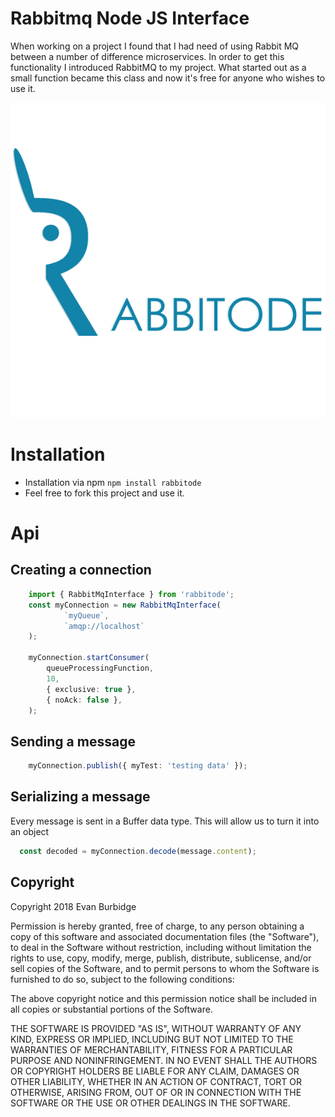 # Rabbitmq Node JS Interface
When working on a project I found that I had need of using Rabbit MQ between a number of difference microservices.
In order to get this functionality I introduced RabbitMQ to my project. What started out as a small function became this class and now it's free
for anyone who wishes to use it. 

![Screenshot](rabbitode-logo.png)

# Installation
- Installation via npm `npm install rabbitode`
- Feel free to fork this project and use it.

# Api
## Creating a connection

```typescript 
    import { RabbitMqInterface } from 'rabbitode';
    const myConnection = new RabbitMqInterface(
            `myQueue`, 
            `amqp://localhost` 
    );
    
    myConnection.startConsumer(
        queueProcessingFunction,
        10,
        { exclusive: true },
        { noAck: false },
    );
``` 

## Sending a message

```typescript
    myConnection.publish({ myTest: 'testing data' });
```

## Serializing a message
Every message is sent in a Buffer data type. This will allow us to turn it into an object
```typescript
  const decoded = myConnection.decode(message.content);
```


## Copyright
Copyright 2018 Evan Burbidge

Permission is hereby granted, free of charge, to any person obtaining a copy of this software and associated documentation files (the "Software"), to deal in the Software without restriction, including without limitation the rights to use, copy, modify, merge, publish, distribute, sublicense, and/or sell copies of the Software, and to permit persons to whom the Software is furnished to do so, subject to the following conditions:

The above copyright notice and this permission notice shall be included in all copies or substantial portions of the Software.

THE SOFTWARE IS PROVIDED "AS IS", WITHOUT WARRANTY OF ANY KIND, EXPRESS OR IMPLIED, INCLUDING BUT NOT LIMITED TO THE WARRANTIES OF MERCHANTABILITY, FITNESS FOR A PARTICULAR PURPOSE AND NONINFRINGEMENT. IN NO EVENT SHALL THE AUTHORS OR COPYRIGHT HOLDERS BE LIABLE FOR ANY CLAIM, DAMAGES OR OTHER LIABILITY, WHETHER IN AN ACTION OF CONTRACT, TORT OR OTHERWISE, ARISING FROM, OUT OF OR IN CONNECTION WITH THE SOFTWARE OR THE USE OR OTHER DEALINGS IN THE SOFTWARE.